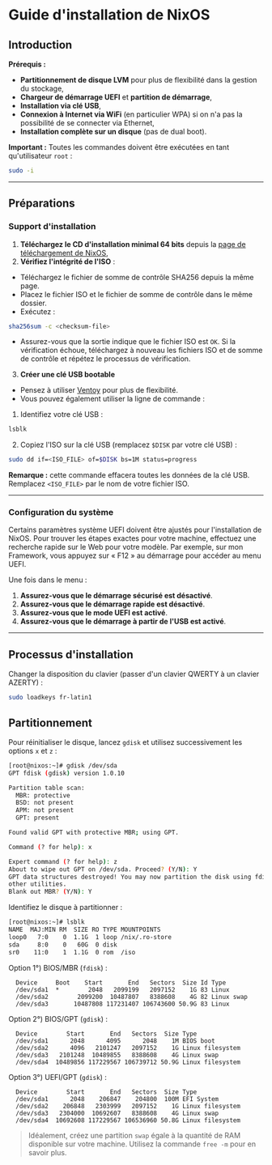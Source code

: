 # Guide d'installation de NixOS

## Introduction

**Prérequis :**

- **Partitionnement de disque LVM** pour plus de flexibilité dans la gestion du stockage,
- **Chargeur de démarrage UEFI** et **partition de démarrage**,
- **Installation via clé USB**,
- **Connexion à Internet via WiFi** (en particulier WPA) si on n'a pas la possibilité de se connecter via Ethernet,
- **Installation complète sur un disque** (pas de dual boot).

**Important :** Toutes les commandes doivent être exécutées en tant qu'utilisateur `root` :
```sh
sudo -i
```

---

## Préparations

### Support d'installation

1. **Téléchargez le CD d'installation minimal 64 bits** depuis la [page de téléchargement de NixOS](https://nixos.org/download.html),
2. **Vérifiez l'intégrité de l'ISO** :

  - Téléchargez le fichier de somme de contrôle SHA256 depuis la même page.
  - Placez le fichier ISO et le fichier de somme de contrôle dans le même dossier.
  - Exécutez :
  
  ```sh
  sha256sum -c <checksum-file>
  ```

  - Assurez-vous que la sortie indique que le fichier ISO est `OK`. Si la vérification échoue, téléchargez à nouveau les fichiers ISO et de somme de contrôle et répétez le processus de vérification.

3. **Créer une clé USB bootable**

  - Pensez à utiliser [Ventoy](https://www.ventoy.net/en/index.html "Installez simplement Ventoy sur votre clé USB et copiez-y n'importe quel nombre de fichiers ISO. Vous pouvez ensuite facilement démarrer à partir de n'importe lequel d'entre eux.") pour plus de flexibilité.
  - Vous pouvez également utiliser la ligne de commande :

  1. Identifiez votre clé USB :
  
  ```sh
  lsblk
  ```

  2. Copiez l'ISO sur la clé USB (remplacez `$DISK` par votre clé USB) :
  
  ```sh
  sudo dd if=<ISO_FILE> of=$DISK bs=1M status=progress
  ```

  **Remarque :** cette commande effacera toutes les données de la clé USB. Remplacez `<ISO_FILE>` par le nom de votre fichier ISO.

---

### Configuration du système

Certains paramètres système UEFI doivent être ajustés pour l'installation de NixOS. Pour trouver les étapes exactes pour votre machine, effectuez une recherche rapide sur le Web pour votre modèle. Par exemple, sur mon Framework, vous appuyez sur « F12 » au démarrage pour accéder au menu UEFI.

Une fois dans le menu :

1. **Assurez-vous que le démarrage sécurisé est désactivé**.
2. **Assurez-vous que le démarrage rapide est désactivé**.
3. **Assurez-vous que le mode UEFI est activé**.
4. **Assurez-vous que le démarrage à partir de l'USB est activé**.

---

## Processus d'installation

Changer la disposition du clavier (passer d'un clavier QWERTY à un clavier AZERTY) :
```bash
sudo loadkeys fr-latin1
```

## Partitionnement

Pour réinitialiser le disque, lancez `gdisk` et utilisez successivement les options `x` et `z` :
```bash
[root@nixos:~]# gdisk /dev/sda
GPT fdisk (gdisk) version 1.0.10

Partition table scan:
  MBR: protective
  BSD: not present
  APM: not present
  GPT: present

Found valid GPT with protective MBR; using GPT.

Command (? for help): x

Expert command (? for help): z
About to wipe out GPT on /dev/sda. Proceed? (Y/N): Y
GPT data structures destroyed! You may now partition the disk using fdisk or
other utilities.
Blank out MBR? (Y/N): Y
```

Identifiez le disque à partitionner :
```bash
[root@nixos:~]# lsblk 
NAME  MAJ:MIN RM  SIZE RO TYPE MOUNTPOINTS
loop0   7:0    0  1.1G  1 loop /nix/.ro-store
sda     8:0    0   60G  0 disk 
sr0    11:0    1  1.1G  0 rom  /iso
```

Option 1°) BIOS/MBR (`fdisk`) :
```
  Device     Boot    Start       End   Sectors  Size Id Type
  /dev/sda1  *        2048   2099199   2097152    1G 83 Linux
  /dev/sda2        2099200  10487807   8388608    4G 82 Linux swap
  /dev/sda3       10487808 117231407 106743600 50.9G 83 Linux
```

Option 2°)  BIOS/GPT (`gdisk`) :
```
  Device        Start       End   Sectors  Size Type
  /dev/sda1      2048      4095      2048    1M BIOS boot
  /dev/sda2      4096   2101247   2097152    1G Linux filesystem
  /dev/sda3   2101248  10489855   8388608    4G Linux swap
  /dev/sda4  10489856 117229567 106739712 50.9G Linux filesystem
```

Option 3°)  UEFI/GPT (`gdisk`) :
```
  Device        Start       End   Sectors  Size Type
  /dev/sda1      2048    206847    204800  100M EFI System
  /dev/sda2    206848   2303999   2097152    1G Linux filesystem
  /dev/sda3   2304000  10692607   8388608    4G Linux swap
  /dev/sda4  10692608 117229567 106536960 50.8G Linux filesystem
```

> Idéalement, créez une partition `swap` égale à la quantité de RAM disponible
> sur votre machine. Utilisez la commande `free -m` pour en savoir plus.

